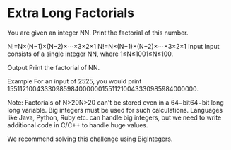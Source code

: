 Extra Long Factorials
=============

You are given an integer NN. Print the factorial of this number.

N!=N×(N−1)×(N−2)×⋯×3×2×1
N!=N×(N−1)×(N−2)×⋯×3×2×1
Input 
Input consists of a single integer NN, where 1≤N≤1001≤N≤100.

Output 
Print the factorial of NN.

Example 
For an input of 2525, you would print 1551121004333098598400000015511210043330985984000000.

Note: Factorials of N>20N>20 can't be stored even in a 64−bit64−bit long long variable. Big integers must be used for such calculations. Languages like Java, Python, Ruby etc. can handle big integers, but we need to write additional code in C/C++ to handle huge values.

We recommend solving this challenge using BigIntegers.